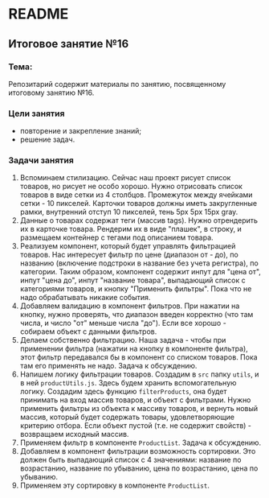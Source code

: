 # README

## Итоговое занятие №16

### Тема:

Репозитарий содержит материалы по занятию, посвященному итоговому занятию №16.

### Цели занятия
- повторение и закрепление знаний;
- решение задач.

### Задачи занятия
1. Вспоминаем стилизацию. Сейчас наш проект рисует список товаров, но рисует не особо хорошо. Нужно отрисовать список товаров в виде сетки из 4 столбцов. Промежуток между ячейками сетки - 10 пикселей. Карточки товаров должны иметь закругленные рамки, внутренний отступ 10 пикселей, тень 5px 5px 15px gray.
2. Данные о товарах содержат теги (массив tags). Нужно отрендерить их в карточке товара. Рендерим их в виде "плашек", в строку, и размещаем контейнер с тегами под описанием товара.
3. Реализуем компонент, который будет управлять фильтрацией товаров. Нас интересует фильтр по цене (диапазон от - до), по названию (включение подстроки в название без учета регистра), по категории. Таким образом, компонент содержит инпут для "цена от", инпут "цена до", инпут "название товара", выпадающий список с категориями товаров, и кнопку "Применить фильтры". Пока что не надо обрабатывать никакие события.
4. Добавляем валидацию в компонент фильтров. При нажатии на кнопку, нужно проверять, что диапазон введен корректно (что там числа, и число "от" меньше числа "до"). Если все хорошо - собираем объект с данными фильтров.
5. Делаем собственно фильтрацию. Наша задача - чтобы при применении фильтра (нажатии на кнопку в компоненте фильтра), этот фильтр передавался бы в компонент со списком товаров. Пока там его применять не надо. Задача к обсуждению.
6. Напишем логику фильтрации товаров. Создадим в `src` папку `utils`, и в ней `productUtils.js`. Здесь будем хранить вспомогательную логику. Создадим здесь функцию `filterProducts`, она будет принимать на вход массив товаров, и объект с фильтрами. Нужно применить фильтры из объекта к массиву товаров, и вернуть новый массив, который будет содержать товары, удовлетворяющие критерию отбора. Если объект пустой (т.е. не содержит свойств) - возвращаем исходный массив.
7. Применяем фильтр в компоненте `ProductList`. Задача к обсуждению.
8. Добавляем в компонент фильтрации возможность сортировки. Это должен быть выпадающий список с 4 значениями: название по возрастанию, название по убыванию, цена по возрастанию, цена по убыванию.
9. Применяем эту сортировку в компоненте `ProductList`.